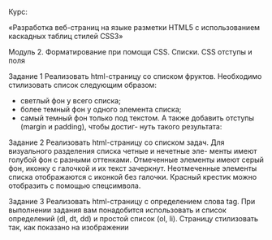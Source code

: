Курс:

«Разработка веб-страниц на языке разметки HTML5
с использованием каскадных таблиц стилей CSS3»

Модуль 2. Форматирование при помощи CSS. Списки.
CSS отступы и поля

Задание 1
Реализовать html-страницу со списком фруктов.
Необходимо стилизовать список следующим образом:
- светлый фон у всего списка;
- более темный фон у одного элемента списка;
- самый темный фон только под текстом.
А также добавить отступы (margin и padding), чтобы достиг-
нуть такого результата:

Задание 2
Реализовать html-страницу со списком задач.
Для визуального разделения списка четные и нечетные эле-
менты имеют голубой фон с разными оттенками.
Отмеченные элементы имеют серый фон, иконку с галочкой и
их текст зачеркнут. Неотмеченные элементы списка отображаются
с иконкой без галочки.
Красный крестик можно отобразить с помощью спецсимвола.

Задание 3
Реализовать html-страницу с определением слова tag.
При выполнении задания вам понадобится использовать и
список определений (dl, dt, dd) и простой список (ol, li).
Страницу стилизовать так, как показано на изображении